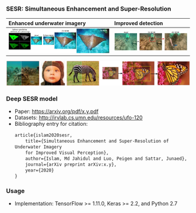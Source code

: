 ### SESR: Simultaneous Enhancement and Super-Resolution 

| Enhanced underwater imagery | Improved detection   | 
|:-----------------------|:--------------------|
| ![im1](/data/p1.jpg) | ![im2](/data/p2.jpg)     |



![im3](/data/p3.jpg)


### Deep SESR model
- Paper: https://arxiv.org/pdf/x.y.pdf
- Datasets: http://irvlab.cs.umn.edu/resources/ufo-120
- Bibliography entry for citation:
	```
	article{islam2020sesr,
	    title={Simultaneous Enhancement and Super-Resolution of Underwater Imagery 
	    for Improved Visual Perception},
	    author={Islam, Md Jahidul and Luo, Peigen and Sattar, Junaed},
	    journal={arXiv preprint arXiv:x.y},
	    year={2020}
	}
	```


### Usage
- Implementation: TensorFlow >= 1.11.0, Keras >= 2.2, and Python 2.7
  

